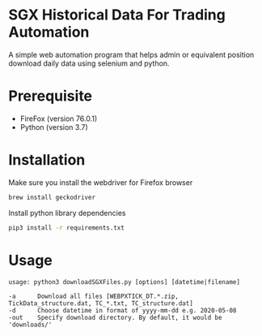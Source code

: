 # SGX Historical Data For Trading Automation

A simple web automation program that helps admin or equivalent position download daily data using selenium and python.

# Prerequisite

- FireFox (version 76.0.1)
- Python (version 3.7)

# Installation

Make sure you install the webdriver for Firefox browser

```bash
brew install geckodriver
```

Install python library dependencies

```bash
pip3 install -r requirements.txt
```

# Usage

```
usage: python3 downloadSGXFiles.py [options] [datetime|filename]

-a      Download all files [WEBPXTICK_DT.*.zip, TickData_structure.dat, TC_*.txt, TC_structure.dat]
-d      Choose datetime in format of yyyy-mm-dd e.g. 2020-05-08
-out    Specify download directory. By default, it would be 'downloads/'
```
